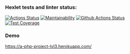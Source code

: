 ### Hexlet tests and linter status:
[![Actions Status](https://github.com/nastasja83/php-project-lvl3/workflows/hexlet-check/badge.svg)](https://github.com/nastasja83/php-project-lvl3/actions)
[![Maintainability](https://api.codeclimate.com/v1/badges/dddae2e98ddfeab018ca/maintainability)](https://codeclimate.com/github/nastasja83/php-project-lvl3/maintainability)
[![Github Actions Status](https://github.com/nastasja83/php-project-lvl3/workflows/PHP%20CI/badge.svg)](https://github.com/nastasja83/php-project-lvl3/actions)
[![Test Coverage](https://api.codeclimate.com/v1/badges/dddae2e98ddfeab018ca/test_coverage)](https://codeclimate.com/github/nastasja83/php-project-lvl3/test_coverage)

### Demo
https://a-php-project-lvl3.herokuapp.com/
